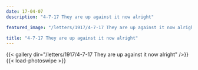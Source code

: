 ```yaml
---
date: 17-04-07
description: "4-7-17 They are up against it now alright"

featured_image: "/letters/1917/4-7-17 They are up against it now alright/Scan_20170516(0).jpg"

title: "4-7-17 They are up against it now alright"
---
```


{{< gallery dir="/letters/1917/4-7-17 They are up against it now alright" />}} {{< load-photoswipe >}}
